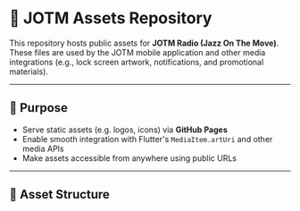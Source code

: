 # 🎵 JOTM Assets Repository

This repository hosts public assets for **JOTM Radio (Jazz On The Move)**. These files are used by the JOTM mobile application and other media integrations (e.g., lock screen artwork, notifications, and promotional materials).

---

## 🧾 Purpose

- Serve static assets (e.g. logos, icons) via **GitHub Pages**
- Enable smooth integration with Flutter's `MediaItem.artUri` and other media APIs
- Make assets accessible from anywhere using public URLs

---

## 📁 Asset Structure

